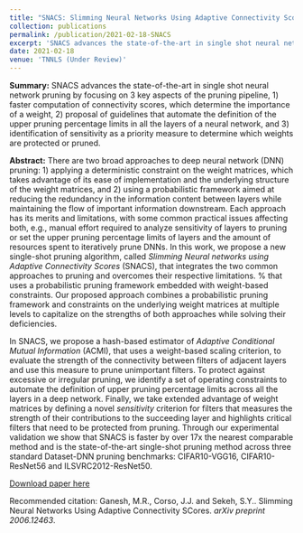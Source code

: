 ```yaml
---
title: "SNACS: Slimming Neural Networks Using Adaptive Connectivity Scores"
collection: publications
permalink: /publication/2021-02-18-SNACS
excerpt: 'SNACS advances the state-of-the-art in single shot neural network pruning by focusing on 3 key aspects of the pruning pipeline, 1) faster computation of connectivity scores, which determine the importance of a weight, 2) proposal of guidelines that automate the definition of the upper pruning percentage limits in all the layers of a neural network, and 3) identification of sensitivity as a priority measure to determine which weights are protected or pruned.'
date: 2021-02-18
venue: 'TNNLS (Under Review)'
---
```

<b>Summary:</b> SNACS advances the state-of-the-art in single shot neural network pruning by focusing on 3 key aspects of the pruning pipeline, 1) faster computation of connectivity scores, which determine the importance of a weight, 2) proposal of guidelines that automate the definition of the upper pruning percentage limits in all the layers of a neural network, and 3) identification of sensitivity as a priority measure to determine which weights are protected or pruned.

<b>Abstract:</b> There are two broad approaches to deep neural network (DNN) pruning: 1) applying a deterministic constraint on the weight matrices, which takes advantage of its ease of implementation and the underlying structure of the weight matrices, and 2) using a probabilistic framework aimed at reducing the redundancy in the information content between layers while maintaining the flow of important information downstream. 
Each approach has its merits and limitations, with some common practical issues affecting both, e.g., manual effort required to analyze sensitivity of layers to pruning or set the upper pruning percentage limits of layers and the amount of resources spent to iteratively prune DNNs.
In this work, we propose a new single-shot pruning algorithm, called <i>Slimming Neural networks using Adaptive Connectivity Scores</i> (SNACS), that integrates the two common approaches to pruning and overcomes their respective limitations.
% that uses a probabilistic pruning framework embedded with weight-based constraints. 
Our proposed approach combines a probabilistic pruning framework and constraints on the underlying weight matrices at multiple levels to capitalize on the strengths of both approaches while solving their deficiencies.

In SNACS, we propose a hash-based estimator of <i>Adaptive Conditional Mutual Information</i> (ACMI), that uses a weight-based scaling criterion, to evaluate the strength of the connectivity between filters of adjacent layers and use this measure to prune unimportant filters.
To protect against excessive or irregular pruning, we identify a set of operating constraints to automate the definition of upper pruning percentage limits across all the layers in a deep network.
Finally, we take extended advantage of weight matrices by defining a novel <i>sensitivity</i> criterion for filters that measures the strength of their contributions to the succeeding layer and highlights critical filters that need to be protected from pruning.
Through our experimental validation we show that SNACS is faster by over 17x the nearest comparable method and is the state-of-the-art single-shot pruning method across three standard Dataset-DNN pruning benchmarks: CIFAR10-VGG16, CIFAR10-ResNet56 and ILSVRC2012-ResNet50. 

[Download paper here](https://arxiv.org/pdf/2006.12463.pdf)

Recommended citation: Ganesh, M.R., Corso, J.J. and Sekeh, S.Y.. Slimming Neural Networks Using Adaptive Connectivity SCores. <i>arXiv preprint 2006.12463</i>.
